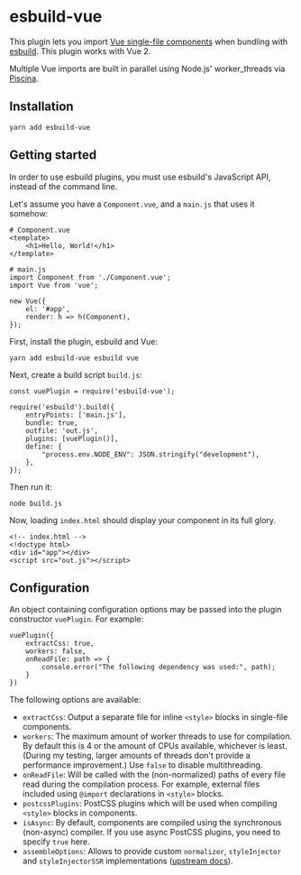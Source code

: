# esbuild-vue

This plugin lets you import [Vue single-file components][sfc] when bundling with [esbuild]. This plugin works with Vue 2.

Multiple Vue imports are built in parallel using Node.js' worker_threads via [Piscina].

## Installation

```
yarn add esbuild-vue
```

## Getting started

In order to use esbuild plugins, you must use esbuild's JavaScript API, instead of the command line.

Let's assume you have a `Component.vue`, and a `main.js` that uses it somehow:

```
# Component.vue
<template>
    <h1>Hello, World!</h1>
</template>
```

```
# main.js
import Component from './Component.vue';
import Vue from 'vue';

new Vue({
    el: '#app',
    render: h => h(Component),
});
```

First, install the plugin, esbuild and Vue:

```
yarn add esbuild-vue esbuild vue
```

Next, create a build script `build.js`:

```
const vuePlugin = require('esbuild-vue');

require('esbuild').build({
    entryPoints: ['main.js'],
    bundle: true,
    outfile: 'out.js',
    plugins: [vuePlugin()],
    define: {
        "process.env.NODE_ENV": JSON.stringify("development"),
    },
});
```

Then run it:

```
node build.js
```

Now, loading `index.html` should display your component in its full glory.

```
<!-- index.html -->
<!doctype html>
<div id="app"></div>
<script src="out.js"></script>
```

## Configuration

An object containing configuration options may be passed into the plugin constructor `vuePlugin`. For example:

```
vuePlugin({
    extractCss: true,
    workers: false,
    onReadFile: path => {
        console.error("The following dependency was used:", path);
    }
})
```

The following options are available:

- `extractCss`: Output a separate file for inline `<style>` blocks in single-file components.
- `workers`: The maximum amount of worker threads to use for compilation. By default this is 4 or the amount of CPUs available, whichever is least. (During my testing, larger amounts of threads don't provide a performance improvement.) Use `false` to disable multithreading.
- `onReadFile`: Will be called with the (non-normalized) paths of every file read during the compilation process. For example, external files included using `@import` declarations in `<style>` blocks.
- `postcssPlugins`: PostCSS plugins which will be used when compiling `<style>` blocks in components.
- `isAsync`: By default, components are compiled using the synchronous (non-async) compiler. If you use async PostCSS plugins, you need to specify `true` here.
- `assembleOptions`: Allows to provide custom `normalizer`, `styleInjector` and `styleInjectorSSR` implementations ([upstream docs][vcc]).

[sfc]: https://vuejs.org/v2/guide/single-file-components.html
[esbuild]: https://esbuild.github.io/
[piscina]: https://www.npmjs.com/package/piscina
[vcc]: https://github.com/vuejs/vue-component-compiler/tree/v4.2.4#handling-the-output
